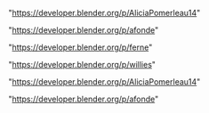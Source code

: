 "https://developer.blender.org/p/AliciaPomerleau14"

"https://developer.blender.org/p/afonde"

 
"https://developer.blender.org/p/ferne"


"https://developer.blender.org/p/willies"


"https://developer.blender.org/p/AliciaPomerleau14"


"https://developer.blender.org/p/afonde"


 
